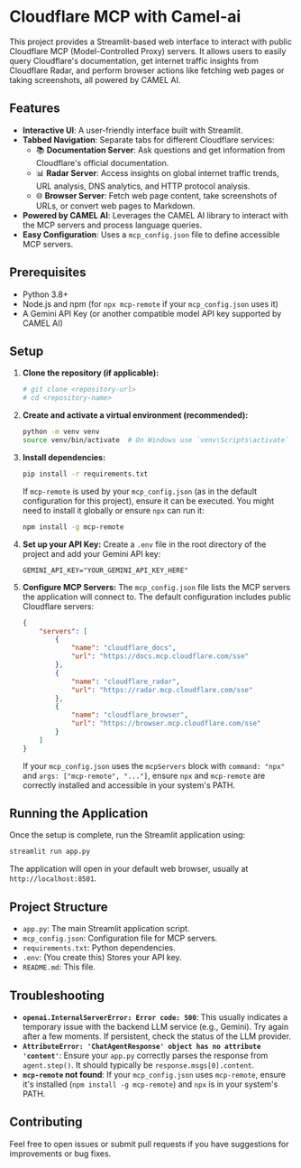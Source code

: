 <!--
Copyright 2023-2025 @ CAMEL-AI.org. All Rights Reserved.
Licensed under the Apache License, Version 2.0 (the "License");
you may not use this file except in compliance with the License.
You may obtain a copy of the License at

    http://www.apache.org/licenses/LICENSE-2.0

Unless required by applicable law or agreed to in writing, software
distributed under the License is distributed on an "AS IS" BASIS,
WITHOUT WARRANTIES OR CONDITIONS OF ANY KIND, either express or implied.
See the License for the specific language governing permissions and
limitations under the License.
-->
# Cloudflare MCP with Camel-ai

This project provides a Streamlit-based web interface to interact with public Cloudflare MCP (Model-Controlled Proxy) servers. It allows users to easily query Cloudflare's documentation, get internet traffic insights from Cloudflare Radar, and perform browser actions like fetching web pages or taking screenshots, all powered by CAMEL AI.

## Features

-   **Interactive UI**: A user-friendly interface built with Streamlit.
-   **Tabbed Navigation**: Separate tabs for different Cloudflare services:
    -   📚 **Documentation Server**: Ask questions and get information from Cloudflare's official documentation.
    -   📊 **Radar Server**: Access insights on global internet traffic trends, URL analysis, DNS analytics, and HTTP protocol analysis.
    -   🌐 **Browser Server**: Fetch web page content, take screenshots of URLs, or convert web pages to Markdown.
-   **Powered by CAMEL AI**: Leverages the CAMEL AI library to interact with the MCP servers and process language queries.
-   **Easy Configuration**: Uses a `mcp_config.json` file to define accessible MCP servers.

## Prerequisites

-   Python 3.8+
-   Node.js and npm (for `npx mcp-remote` if your `mcp_config.json` uses it)
-   A Gemini API Key (or another compatible model API key supported by CAMEL AI)

## Setup

1.  **Clone the repository (if applicable):**
    ```bash
    # git clone <repository-url>
    # cd <repository-name>
    ```

2.  **Create and activate a virtual environment (recommended):**
    ```bash
    python -m venv venv
    source venv/bin/activate  # On Windows use `venv\Scripts\activate`
    ```

3.  **Install dependencies:**
    ```bash
    pip install -r requirements.txt
    ```
    If `mcp-remote` is used by your `mcp_config.json` (as in the default configuration for this project), ensure it can be executed. You might need to install it globally or ensure `npx` can run it:
    ```bash
    npm install -g mcp-remote 
    ```

4.  **Set up your API Key:**
    Create a `.env` file in the root directory of the project and add your Gemini API key:
    ```env
    GEMINI_API_KEY="YOUR_GEMINI_API_KEY_HERE"
    ```

5.  **Configure MCP Servers:**
    The `mcp_config.json` file lists the MCP servers the application will connect to. The default configuration includes public Cloudflare servers:
    ```json
    {
        "servers": [
            {
                "name": "cloudflare_docs",
                "url": "https://docs.mcp.cloudflare.com/sse"
            },
            {
                "name": "cloudflare_radar",
                "url": "https://radar.mcp.cloudflare.com/sse"
            },
            {
                "name": "cloudflare_browser",
                "url": "https://browser.mcp.cloudflare.com/sse"
            }
        ]
    }
    ```
    If your `mcp_config.json` uses the `mcpServers` block with `command: "npx"` and `args: ["mcp-remote", "..."]`, ensure `npx` and `mcp-remote` are correctly installed and accessible in your system's PATH.

## Running the Application

Once the setup is complete, run the Streamlit application using:

```bash
streamlit run app.py
```

The application will open in your default web browser, usually at `http://localhost:8501`.

## Project Structure

-   `app.py`: The main Streamlit application script.
-   `mcp_config.json`: Configuration file for MCP servers.
-   `requirements.txt`: Python dependencies.
-   `.env`: (You create this) Stores your API key.
-   `README.md`: This file.

## Troubleshooting

-   **`openai.InternalServerError: Error code: 500`**: This usually indicates a temporary issue with the backend LLM service (e.g., Gemini). Try again after a few moments. If persistent, check the status of the LLM provider.
-   **`AttributeError: 'ChatAgentResponse' object has no attribute 'content'`**: Ensure your `app.py` correctly parses the response from `agent.step()`. It should typically be `response.msgs[0].content`.
-   **`mcp-remote` not found**: If your `mcp_config.json` uses `mcp-remote`, ensure it's installed (`npm install -g mcp-remote`) and `npx` is in your system's PATH.

## Contributing

Feel free to open issues or submit pull requests if you have suggestions for improvements or bug fixes. 
